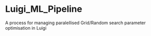 # Luigi_ML_Pipeline
A process for managing paralellised Grid/Random search parameter optimisation in Luigi
